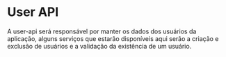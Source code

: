 # User API

A user-api será responsável por manter os dados dos usuários da
aplicação, alguns serviços que estarão disponíveis aqui serão a
criação e exclusão de usuários e a validação da existência de um
usuário.
